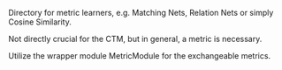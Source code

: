 Directory for metric learners, e.g. Matching Nets, Relation Nets or simply Cosine Similarity.

Not directly crucial for the CTM, but in general, a metric is necessary.

Utilize the wrapper module MetricModule for the exchangeable metrics.

